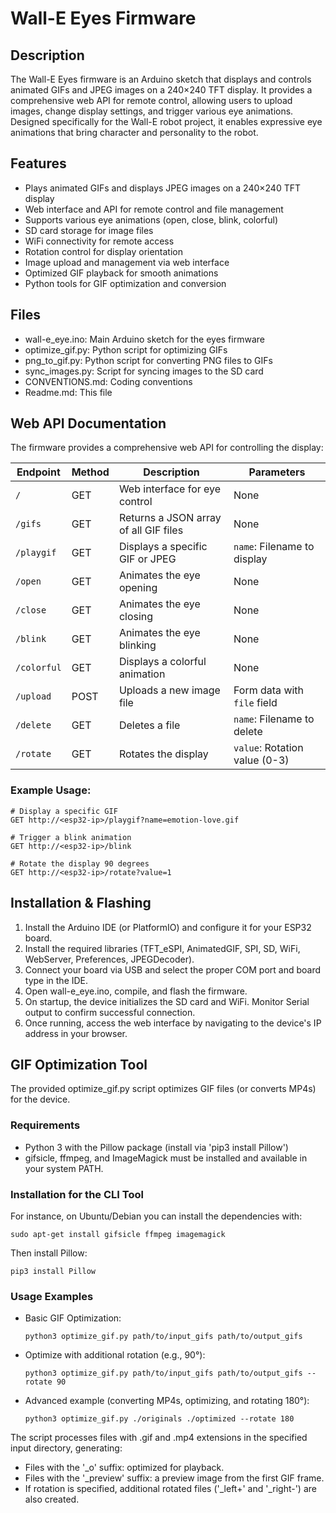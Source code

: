 # Wall-E Eyes Firmware

## Description
The Wall-E Eyes firmware is an Arduino sketch that displays and controls animated GIFs and JPEG images on a 240×240 TFT display. It provides a comprehensive web API for remote control, allowing users to upload images, change display settings, and trigger various eye animations. Designed specifically for the Wall-E robot project, it enables expressive eye animations that bring character and personality to the robot.

## Features
- Plays animated GIFs and displays JPEG images on a 240×240 TFT display
- Web interface and API for remote control and file management
- Supports various eye animations (open, close, blink, colorful)
- SD card storage for image files
- WiFi connectivity for remote access
- Rotation control for display orientation
- Image upload and management via web interface
- Optimized GIF playback for smooth animations
- Python tools for GIF optimization and conversion

## Files

- wall-e_eye.ino: Main Arduino sketch for the eyes firmware
- optimize_gif.py: Python script for optimizing GIFs
- png_to_gif.py: Python script for converting PNG files to GIFs
- sync_images.py: Script for syncing images to the SD card
- CONVENTIONS.md: Coding conventions
- Readme.md: This file

## Web API Documentation

The firmware provides a comprehensive web API for controlling the display:

| Endpoint | Method | Description | Parameters |
|----------|--------|-------------|------------|
| `/` | GET | Web interface for eye control | None |
| `/gifs` | GET | Returns a JSON array of all GIF files | None |
| `/playgif` | GET | Displays a specific GIF or JPEG | `name`: Filename to display |
| `/open` | GET | Animates the eye opening | None |
| `/close` | GET | Animates the eye closing | None |
| `/blink` | GET | Animates the eye blinking | None |
| `/colorful` | GET | Displays a colorful animation | None |
| `/upload` | POST | Uploads a new image file | Form data with `file` field |
| `/delete` | GET | Deletes a file | `name`: Filename to delete |
| `/rotate` | GET | Rotates the display | `value`: Rotation value (0-3) |

### Example Usage:

```
# Display a specific GIF
GET http://<esp32-ip>/playgif?name=emotion-love.gif

# Trigger a blink animation
GET http://<esp32-ip>/blink

# Rotate the display 90 degrees
GET http://<esp32-ip>/rotate?value=1
```

## Installation & Flashing

1. Install the Arduino IDE (or PlatformIO) and configure it for your ESP32 board.
2. Install the required libraries (TFT_eSPI, AnimatedGIF, SPI, SD, WiFi, WebServer, Preferences, JPEGDecoder).
3. Connect your board via USB and select the proper COM port and board type in the IDE.
4. Open wall-e_eye.ino, compile, and flash the firmware.
5. On startup, the device initializes the SD card and WiFi. Monitor Serial output to confirm successful connection.
6. Once running, access the web interface by navigating to the device's IP address in your browser.

## GIF Optimization Tool

The provided optimize_gif.py script optimizes GIF files (or converts MP4s) for the device.

### Requirements
- Python 3 with the Pillow package (install via 'pip3 install Pillow')
- gifsicle, ffmpeg, and ImageMagick must be installed and available in your system PATH.

### Installation for the CLI Tool
For instance, on Ubuntu/Debian you can install the dependencies with:
  ```
  sudo apt-get install gifsicle ffmpeg imagemagick
  ```
Then install Pillow:
  ```
  pip3 install Pillow
  ```

### Usage Examples
- Basic GIF Optimization:
  ```
  python3 optimize_gif.py path/to/input_gifs path/to/output_gifs
  ```
- Optimize with additional rotation (e.g., 90°):
  ```
  python3 optimize_gif.py path/to/input_gifs path/to/output_gifs --rotate 90
  ```
- Advanced example (converting MP4s, optimizing, and rotating 180°):
  ```
  python3 optimize_gif.py ./originals ./optimized --rotate 180
  ```

The script processes files with .gif and .mp4 extensions in the specified input directory, generating:
  - Files with the '_o' suffix: optimized for playback.
  - Files with the '_preview' suffix: a preview image from the first GIF frame.
  - If rotation is specified, additional rotated files ('_left+<angle>' and '_right-<angle>') are also created.